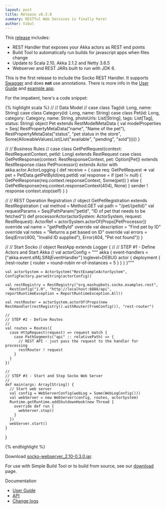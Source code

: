```yaml
---
layout: post
title: Release v0.3.0
summary: RESTful Web Services is finally here!
author: Vibul
---
```


This [release](https://github.com/mashupbots/socko/issues?milestone=3&state=closed) includes:
 - REST Handler that exposes your Akka actors as REST end points
 - Build Tool to automatically run builds for javascript apps when files change
 - Update to Scala 2.10, Akka 2.1.2 and Netty 3.6.5
 - Webserver and REST JARs built to run with JDK 6.

This is the first release to include the Socko REST Handler. It supports [Swagger](https://developers.helloreverb.com/swagger/)
and does **not** use annotations. There is more info in the [User Guide](/docs/0.3.0/guides/dynamic-content.html#Rest) 
and [example app](https://github.com/mashupbots/socko/tree/master/socko-examples/src/main/scala/org/mashupbots/socko/examples/rest).

For the impatient, here's a code snippet:

{% highlight scala %}
  //
  // Data Model
  //
  case class Tag(id: Long, name: String)
  case class Category(id: Long, name: String)
  case class Pet(id: Long, category: Category, name: String, photoUrls: List[String], tags: List[Tag], status: String)
  object Pet extends RestModelMetaData {
    val modelProperties = Seq(
      RestPropertyMetaData("name", "Name of the pet"),
      RestPropertyMetaData("status", "pet status in the store", Some(AllowableValuesList(List("available", "pending", "sold")))))
  }

  //
  // Business Rules
  //
  case class GetPetRequest(context: RestRequestContext, petId: Long) extends RestRequest
  case class GetPetResponse(context: RestResponseContext, pet: Option[Pet]) extends RestResponse
  class PetProcessor() extends Actor with akka.actor.ActorLogging {
    def receive = {
      case req: GetPetRequest =>
        val pet = PetData.getPetById(req.petId)
        val response = if (pet != null) {
          GetPetResponse(req.context.responseContext, Some(pet))
        } else {
          GetPetResponse(req.context.responseContext(404), None)
        }
        sender ! response
        context.stop(self)
    }
  }

  //
  // REST Operation Registration
  //
  object GetPetRegistration extends RestRegistration {
    val method = Method.GET
    val path = "/pet/{petId}"
    val requestParams = Seq(PathParam("petId", "ID of pet that needs to be fetched"))
    def processorActor(actorSystem: ActorSystem, request: RestRequest): ActorRef = actorSystem.actorOf(Props[PetProcessor])
    override val name = "getPetById"
    override val description = "Find pet by ID"
    override val notes = "Returns a pet based on ID"
    override val errors = Seq(Error(400, "Invalid ID supplied"), Error(404, "Pet not found"))
  }

  //
  // Start Socko
  //
  object RestApp extends Logger {
    //
    // STEP #1 - Define Actors and Start Akka
    //
    val actorConfig = """
	  akka {
	    event-handlers = ["akka.event.slf4j.Slf4jEventHandler"]
	    loglevel=DEBUG
	    actor {
	      deployment {
	        /rest-router {
	          router = round-robin
	          nr-of-instances = 5
	        }
	      }
	    }
	  }"""

    val actorSystem = ActorSystem("RestExampleActorSystem", ConfigFactory.parseString(actorConfig))

    val restRegistry = RestRegistry("org.mashupbots.socko.examples.rest",
      RestConfig("1.0", "http://localhost:8888/api", reportRuntimeException = ReportRuntimeException.All))

    val restRouter = actorSystem.actorOf(Props(new RestHandler(restRegistry)).withRouter(FromConfig()), "rest-router")

    //
    // STEP #2 - Define Routes
    //
    val routes = Routes({
      case HttpRequest(request) => request match {
        case PathSegments("api" :: relativePath) => {
          // REST API - just pass the request to the handler for processing
          restRouter ! request
        }
      }
    })

    //
    // STEP #3 - Start and Stop Socko Web Server
    //
    def main(args: Array[String]) {
      // Start web server
      val config = WebServerConfig(webLog = Some(WebLogConfig()))
      val webServer = new WebServer(config, routes, actorSystem)
      Runtime.getRuntime.addShutdownHook(new Thread {
        override def run {
          webServer.stop()
        }
      })
      webServer.start()
    }
  }

{% endhighlight %}

Download [socko-webserver_2.10-0.3.0.jar](https://oss.sonatype.org/content/groups/public/org/mashupbots/socko/socko-webserver_2.10/0.3.0/socko-webserver_2.10-0.3.0.jar).

For use with Simple Build Tool or to build from source, see our [download](/download.html) page.

Documentation
 - [User Guide](/docs/0.3.0/guides/user-guide.html)
 - [API](/docs/0.3.0/api/)
 - [Change logs](https://github.com/mashupbots/socko/issues?milestone=3&state=closed)



